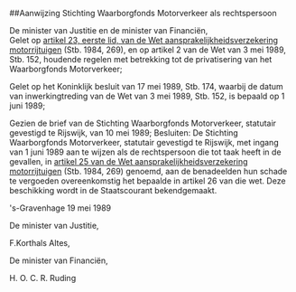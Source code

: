 <meta http-equiv='Content-Type' content='text/html; charset=utf-8' />

##Aanwijzing Stichting Waarborgfonds Motorverkeer als rechtspersoon

De minister van Justitie en de minister van Financiën,  
Gelet op [artikel 23, eerste lid, van de Wet aansprakelijkheidsverzekering motorrijtuigen](../../../../../../../../wet/wet/aansprakelijkheidsverzekering/motorrijtuigen/BWBR0002415/README.md) (Stb. 1984, 269), en op artikel 2 van de Wet van 3 mei 1989, Stb. 152, houdende regelen met betrekking tot de privatisering van het Waarborgfonds Motorverkeer;

Gelet op het Koninklijk besluit van 17 mei 1989, Stb. 174, waarbij de datum van inwerkingtreding van de Wet van 3 mei 1989, Stb. 152, is bepaald op 1 juni 1989;

Gezien de brief van de Stichting Waarborgfonds Motorverkeer, statutair gevestigd te Rijswijk, van 10 mei 1989;
Besluiten:     De Stichting Waarborgfonds Motorverkeer, statutair gevestigd te Rijswijk, met ingang van 1 juni 1989 aan te wijzen als de rechtspersoon die tot taak heeft in de gevallen, in [artikel 25 van de Wet aansprakelijkheidsverzekering motorrijtuigen](../../../../../../../../wet/wet/aansprakelijkheidsverzekering/motorrijtuigen/BWBR0002415/README.md) (Stb. 1984, 269) genoemd, aan de benadeelden hun schade te vergoeden overeenkomstig het bepaalde in artikel 26 van die wet. Deze beschikking wordt in de Staatscourant bekendgemaakt.     

's-Gravenhage 
19 mei 1989    

De 
minister van Justitie, 

F.Korthals Altes, 

De 
minister van Financiën, 

H. O. C. R. Ruding      
